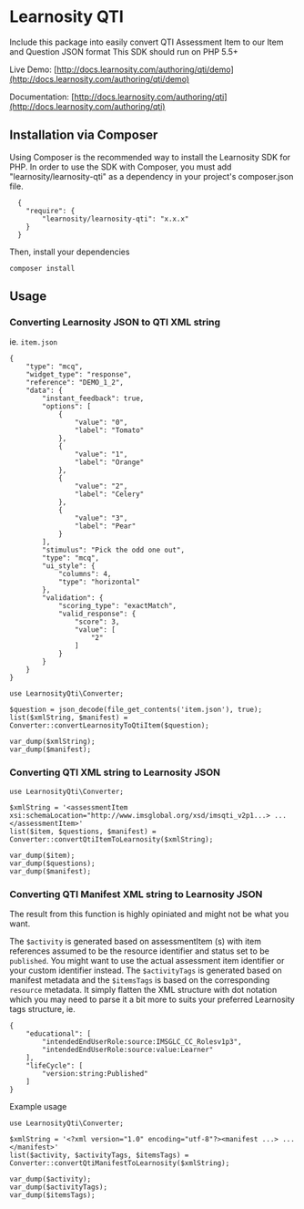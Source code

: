 # Learnosity QTI

Include this package into easily convert QTI Assessment Item to our Item and Question JSON format
This SDK should run on PHP 5.5+

Live Demo: [http://docs.learnosity.com/authoring/qti/demo](http://docs.learnosity.com/authoring/qti/demo)

Documentation: [http://docs.learnosity.com/authoring/qti](http://docs.learnosity.com/authoring/qti)

## Installation via Composer

Using Composer is the recommended way to install the Learnosity SDK for PHP. In order to use the SDK with Composer,
you must add "learnosity/learnosity-qti" as a dependency in your project's composer.json file.

```
  {
    "require": {
        "learnosity/learnosity-qti": "x.x.x"
    }
  }
```

Then, install your dependencies 

```
composer install
```

## Usage

### Converting Learnosity JSON to QTI XML string

ie. `item.json`
```
{
    "type": "mcq",
    "widget_type": "response",
    "reference": "DEMO_1_2",
    "data": {
        "instant_feedback": true,
        "options": [
            {
                "value": "0",
                "label": "Tomato"
            },
            {
                "value": "1",
                "label": "Orange"
            },
            {
                "value": "2",
                "label": "Celery"
            },
            {
                "value": "3",
                "label": "Pear"
            }
        ],
        "stimulus": "Pick the odd one out",
        "type": "mcq",
        "ui_style": {
            "columns": 4,
            "type": "horizontal"
        },
        "validation": {
            "scoring_type": "exactMatch",
            "valid_response": {
                "score": 3,
                "value": [
                    "2"
                ]
            }
        }
    }
}
```
```
use LearnosityQti\Converter;

$question = json_decode(file_get_contents('item.json'), true);
list($xmlString, $manifest) = Converter::convertLearnosityToQtiItem($question);

var_dump($xmlString);
var_dump($manifest);
```

### Converting QTI XML string to Learnosity JSON

```
use LearnosityQti\Converter;

$xmlString = '<assessmentItem xsi:schemaLocation="http://www.imsglobal.org/xsd/imsqti_v2p1...> ... </assessmentItem>'
list($item, $questions, $manifest) = Converter::convertQtiItemToLearnosity($xmlString);

var_dump($item);
var_dump($questions);
var_dump($manifest);
```


### Converting QTI Manifest XML string to Learnosity JSON

The result from this function is highly opiniated and might not be what you want.

The `$activity` is generated based on assessmentItem <resources>(s) with item references assumed to be the resource identifier and status set to be `published`. You might want to use the actual assessment item identifier or your custom identifier instead.
The `$activityTags` is generated based on manifest metadata and the `$itemsTags` is based on the corresponding `resource` metadata. It simply flatten the XML structure with dot notation which you may need to parse it a bit more to suits your preferred Learnosity tags structure, ie. 
 
```
{
    "educational": [
        "intendedEndUserRole:source:IMSGLC_CC_Rolesv1p3",
        "intendedEndUserRole:source:value:Learner"
    ],
    "lifeCycle": [
        "version:string:Published"
    ]
}
```

Example usage

```
use LearnosityQti\Converter;

$xmlString = '<?xml version="1.0" encoding="utf-8"?><manifest ...> ... </manifest>'
list($activity, $activityTags, $itemsTags) = Converter::convertQtiManifestToLearnosity($xmlString);

var_dump($activity);
var_dump($activityTags);
var_dump($itemsTags);
```
